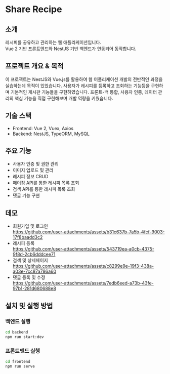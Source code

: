 # Share Recipe

## 소개
레시피를 공유하고 관리하는 웹 애플리케이션입니다.  
Vue 2 기반 프론트엔드와 NestJS 기반 백엔드가 연동되어 동작합니다.

## 프로젝트 개요 & 목적
이 프로젝트는 NestJS와 Vue.js를 활용하여 웹 어플리케이션 개발의 전반적인 과정을 실습하는데 목적이 있었습니다.
사용자가 레시피를 등록하고 조회하는 기능등을 구현하며 기본적인 게시판 기능들을 구현하였습니다.
프론트-백 통합, 사용자 인증, 데이터 관리의 핵심 기능을 직접 구현해보며 개발 역량을 키웠습니다.

## 기술 스택
- Frontend: Vue 2, Vuex, Axios  
- Backend: NestJS, TypeORM, MySQL

## 주요 기능
- 사용자 인증 및 권한 관리  
- 이미지 업로드 및 관리  
- 레시피 정보 CRUD  
- 페이징 API를 통한 레시피 목록 조회  
- 검색 API를 통한 레시피 목록 조회
- 댓글 기능 구현

## 데모
- 회원가입 및 로그인   
  https://github.com/user-attachments/assets/b31c637b-7a5b-4fcf-9003-17f8baadd3c2
- 레시피 등록   
  https://github.com/user-attachments/assets/543719ea-a0cb-4375-9f8d-2cb6dddcee71
- 검색 및 상세페이지   
  https://github.com/user-attachments/assets/c8299e9e-19f3-438a-a03e-7cc87a786a60
- 댓글 등록 및 수정   
  https://github.com/user-attachments/assets/7edb6eed-a73b-43fe-97b1-281d680688e8

## 설치 및 실행 방법
### 백엔드 실행
```bash
cd backend
npm run start:dev
```

### 프론트엔드 실행
```bash
cd frontend
npm run serve
